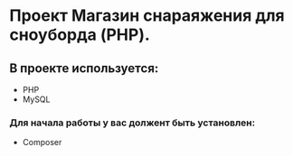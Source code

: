 # Проект Магазин снараяжения для сноуборда (PHP).

## В проекте используется:

* PHP
* MySQL

### Для начала работы у вас должент быть установлен:

* Composer
